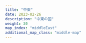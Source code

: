 ```yaml
---
title: "中東"
date: 2023-02-26
description: "中東の国"
weight: 30
map_index: "middleEast"
additional_map_class: "middle-map"
---
```

